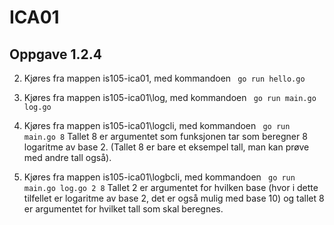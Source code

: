 # ICA01

## Oppgave 1.2.4
2) Kjøres fra mappen is105-ica01, med kommandoen ` go run hello.go`

4) Kjøres fra mappen is105-ica01\log, med kommandoen ` go run main.go log.go` 

5) Kjøres fra mappen is105-ica01\logcli, med kommandoen ` go run main.go 8` Tallet 8 er argumentet som funksjonen tar som beregner 8 logaritme av base 2. (Tallet 8 er bare et eksempel tall, man kan prøve med andre tall også).

6) Kjøres fra mappen is105-ica01\logbcli, med kommandoen ` go run main.go log.go 2 8` Tallet 2 er argumentet for hvilken base (hvor i dette tilfellet er logaritme av base 2, det er også mulig med base 10) og tallet 8 er argumentet for hvilket tall som skal beregnes.
